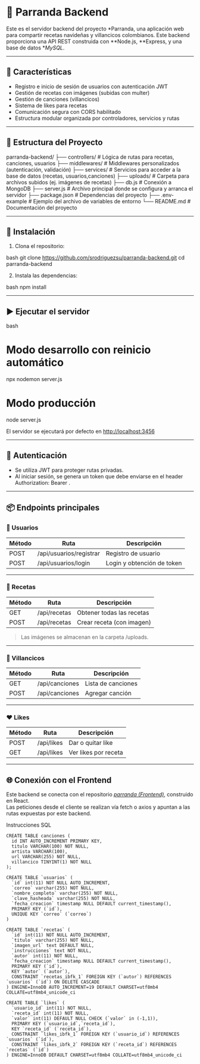 # 🎄 Parranda Backend

Este es el servidor backend del proyecto *Parranda, una aplicación web para compartir recetas navideñas y villancicos colombianos. Este backend proporciona una API REST construida con **Node.js, **Express, y una base de datos **MySQL*.

---

## 🚀 Características

- Registro e inicio de sesión de usuarios con autenticación JWT
- Gestión de recetas con imágenes (subidas con multer)
- Gestión de canciones (villancicos)
- Sistema de likes para recetas
- Comunicación segura con CORS habilitado
- Estructura modular organizada por controladores, servicios y rutas

---

## 📁 Estructura del Proyecto


parranda-backend/
├── controllers/        # Lógica de rutas para recetas, canciones, usuarios
├── middlewares/        # Middlewares personalizados (autenticación, validación)
├── services/           # Servicios para acceder a la base de datos (recetas, usuarios,canciones)
├── uploads/            # Carpeta para archivos subidos (ej. imágenes de recetas)
├── db.js               # Conexión a MongoDB
├── server.js           # Archivo principal donde se configura y arranca el servidor
├── package.json        # Dependencias del proyecto
├── .env-example        # Ejemplo del archivo de variables de entorno
└── README.md           # Documentación del proyecto


---

## 🧪 Instalación

1. Clona el repositorio:

bash
git clone https://github.com/srodriguezsu/parranda-backend.git
cd parranda-backend


2. Instala las dependencias:

bash
npm install

---

## ▶ Ejecutar el servidor

bash
# Modo desarrollo con reinicio automático
npx nodemon server.js

# Modo producción
node server.js


El servidor se ejecutará por defecto en [http://localhost:3456](http://localhost:3456)

---

## 🔐 Autenticación

- Se utiliza JWT para proteger rutas privadas.
- Al iniciar sesión, se genera un token que debe enviarse en el header Authorization: Bearer <token>.

---

## 📦 Endpoints principales

### 👤 Usuarios

| Método | Ruta                      | Descripción                |
| ------ | ------------------------- | -------------------------- |
| POST   | /api/usuarios/registrar | Registro de usuario        |
| POST   | /api/usuarios/login     | Login y obtención de token |

---

### 📸 Recetas

| Método | Ruta           | Descripción               |
| ------ | -------------- | ------------------------- |
| GET    | /api/recetas | Obtener todas las recetas |
| POST   | /api/recetas | Crear receta (con imagen) |

> Las imágenes se almacenan en la carpeta /uploads.

---

### 🎵 Villancicos

| Método | Ruta             | Descripción        |
| ------ | ---------------- | ------------------ |
| GET    | /api/canciones | Lista de canciones |
| POST   | /api/canciones | Agregar canción    |

---

### ❤ Likes

| Método | Ruta         | Descripción          |
| ------ | ------------ | -------------------- |
| POST   | /api/likes | Dar o quitar like    |
| GET    | /api/likes | Ver likes por receta |

---

## 🌐 Conexión con el Frontend

Este backend se conecta con el repositorio [*parranda (Frontend)*](https://github.com/srodriguezsu/parranda), construido en React.\
Las peticiones desde el cliente se realizan vía fetch o axios y apuntan a las rutas expuestas por este backend.


Instrucciones SQL
```
CREATE TABLE canciones (
  id INT AUTO_INCREMENT PRIMARY KEY,
  titulo VARCHAR(100) NOT NULL,
  artista VARCHAR(100),
  url VARCHAR(255) NOT NULL,
  villancico TINYINT(1) NOT NULL
);

CREATE TABLE `usuarios` (
  `id` int(11) NOT NULL AUTO_INCREMENT,
  `correo` varchar(255) NOT NULL,
  `nombre_completo` varchar(255) NOT NULL,
  `clave_hasheada` varchar(255) NOT NULL,
  `fecha_creacion` timestamp NULL DEFAULT current_timestamp(),
  PRIMARY KEY (`id`),
  UNIQUE KEY `correo` (`correo`)
)

CREATE TABLE `recetas` (
  `id` int(11) NOT NULL AUTO_INCREMENT,
  `titulo` varchar(255) NOT NULL,
  `imagen_url` text DEFAULT NULL,
  `instrucciones` text NOT NULL,
  `autor` int(11) NOT NULL,
  `fecha_creacion` timestamp NULL DEFAULT current_timestamp(),
  PRIMARY KEY (`id`),
  KEY `autor` (`autor`),
  CONSTRAINT `recetas_ibfk_1` FOREIGN KEY (`autor`) REFERENCES `usuarios` (`id`) ON DELETE CASCADE
) ENGINE=InnoDB AUTO_INCREMENT=19 DEFAULT CHARSET=utf8mb4 COLLATE=utf8mb4_unicode_ci

CREATE TABLE `likes` (
  `usuario_id` int(11) NOT NULL,
  `receta_id` int(11) NOT NULL,
  `valor` int(11) DEFAULT NULL CHECK (`valor` in (-1,1)),
  PRIMARY KEY (`usuario_id`,`receta_id`),
  KEY `receta_id` (`receta_id`),
  CONSTRAINT `likes_ibfk_1` FOREIGN KEY (`usuario_id`) REFERENCES `usuarios` (`id`),
  CONSTRAINT `likes_ibfk_2` FOREIGN KEY (`receta_id`) REFERENCES `recetas` (`id`)
) ENGINE=InnoDB DEFAULT CHARSET=utf8mb4 COLLATE=utf8mb4_unicode_ci
```